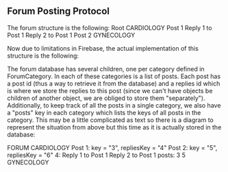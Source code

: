## Forum Posting Protocol
The forum structure is the following:
Root
    CARDIOLOGY
        Post 1
            Reply 1 to Post 1
            Reply 2 to Post 1
        Post 2
    GYNECOLOGY

Now due to limitations in Firebase, the actual implementation of this structure is the following:

The forum database has several children, one per category defined in ForumCategory. In each of these
categories is a list of posts. Each post has a post id (thus a way to retrieve it from the database)
and a replies id which is where we store the replies to this post (since we can't have objects be
children of another object, we are obliged to store them "separately"). Additionally, to keep track
of all the posts in a single category, we also have a "posts" key in each category which lists the 
keys of all posts in the category.
This may be a little complicated as text so there is a diagram to represent the situation from above
but this time as it is actually stored in the database:

FORUM
    CARDIOLOGY
        Post 1: key = "3", repliesKey = "4"
        Post 2: key = "5", repliesKey = "6"
        4:
            Reply 1 to Post 1
            Reply 2 to Post 1
        posts:
            3
            5
    GYNECOLOGY
    
    


